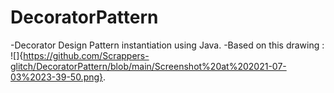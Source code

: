 # DecoratorPattern
-Decorator Design Pattern instantiation using Java.
-Based on this drawing : 
![]{https://github.com/Scrappers-glitch/DecoratorPattern/blob/main/Screenshot%20at%202021-07-03%2023-39-50.png}.
